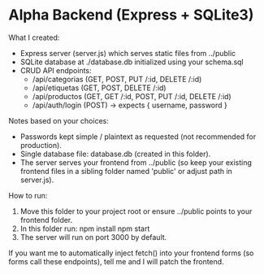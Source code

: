 Alpha Backend (Express + SQLite3)
================================

What I created:
- Express server (server.js) which serves static files from ../public
- SQLite database at ./database.db initialized using your schema.sql
- CRUD API endpoints:
  - /api/categorias  (GET, POST, PUT /:id, DELETE /:id)
  - /api/etiquetas   (GET, POST, DELETE /:id)
  - /api/productos   (GET, GET /:id, POST, PUT /:id, DELETE /:id)
  - /api/auth/login   (POST)  -> expects { username, password }

Notes based on your choices:
- Passwords kept simple / plaintext as requested (not recommended for production).
- Single database file: database.db (created in this folder).
- The server serves your frontend from ../public (so keep your existing frontend files in a sibling folder named 'public' or adjust path in server.js).

How to run:
1. Move this folder to your project root or ensure ../public points to your frontend folder.
2. In this folder run:
   npm install
   npm start
3. The server will run on port 3000 by default.

If you want me to automatically inject fetch() into your frontend forms (so forms call these endpoints), tell me and I will patch the frontend.
